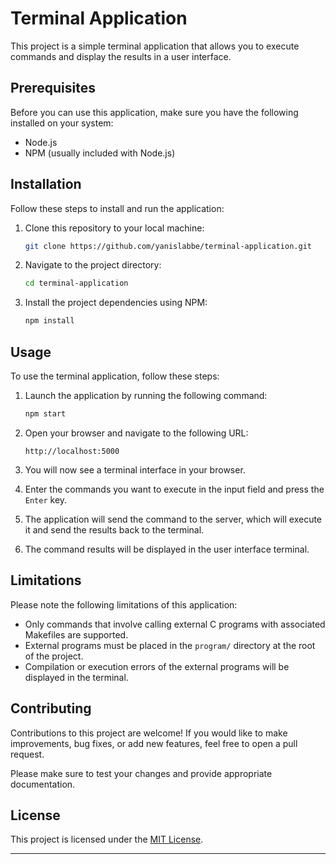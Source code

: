 # Terminal Application

This project is a simple terminal application that allows you to execute commands and display the results in a user interface.

## Prerequisites

Before you can use this application, make sure you have the following installed on your system:

- Node.js
- NPM (usually included with Node.js)

## Installation

Follow these steps to install and run the application:

1. Clone this repository to your local machine:

   ```bash
   git clone https://github.com/yanislabbe/terminal-application.git
   ```

2. Navigate to the project directory:

   ```bash
   cd terminal-application
   ```

3. Install the project dependencies using NPM:

   ```bash
   npm install
   ```

## Usage

To use the terminal application, follow these steps:

1. Launch the application by running the following command:

   ```bash
   npm start
   ```

2. Open your browser and navigate to the following URL:

   ```
   http://localhost:5000
   ```

3. You will now see a terminal interface in your browser.

4. Enter the commands you want to execute in the input field and press the `Enter` key.

5. The application will send the command to the server, which will execute it and send the results back to the terminal.

6. The command results will be displayed in the user interface terminal.

## Limitations

Please note the following limitations of this application:

- Only commands that involve calling external C programs with associated Makefiles are supported.
- External programs must be placed in the `program/` directory at the root of the project.
- Compilation or execution errors of the external programs will be displayed in the terminal.

## Contributing

Contributions to this project are welcome! If you would like to make improvements, bug fixes, or add new features, feel free to open a pull request.

Please make sure to test your changes and provide appropriate documentation.

## License

This project is licensed under the [MIT License](https://github.com/yanislabbe/terminal-application/blob/main/LICENSE).

---
